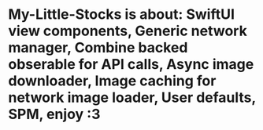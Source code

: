 # My-Little-Stocks is about: SwiftUI view components, Generic network manager, Combine backed obserable for API calls, Async image downloader, Image caching for network image loader, User defaults, SPM, enjoy :3
